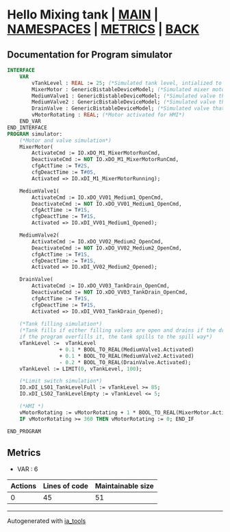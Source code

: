 # Hello Mixing tank | [MAIN] | [NAMESPACES] | [METRICS] | [BACK]  

## Documentation for Program simulator  

```pascal
INTERFACE
    VAR 
        vTankLevel : REAL := 25; (*Simulated tank level, intialized to 25%*)
        MixerMotor : GenericBistableDeviceModel; (*Simulated mixer motor*)
        MediumValve1 : GenericBistableDeviceModel; (*Simulated valve that fills medium 1*)
        MediumValve2 : GenericBistableDeviceModel; (*Simulated valve that fills medium 2*)
        DrainValve : GenericBistableDeviceModel; (*Simulated valve that drains the tank*)
        vMotorRotating : REAL; (*Motor activated for HMI*)
    END_VAR
END_INTERFACE
PROGRAM simulator:
    (*Motor and valve simulation*)
    MixerMotor(
    	ActivateCmd := IO.xDO_M1_MixerMotorRunCmd,
    	DeactivateCmd := NOT IO.xDO_M1_MixerMotorRunCmd,
    	cfgActTime := T#2S,
    	cfgDeactTime := T#0S,
    	Activated => IO.xDI_M1_MixerMotorRunning);

    MediumValve1(
    	ActivateCmd := IO.xDO_VV01_Medium1_OpenCmd,
    	DeactivateCmd := NOT IO.xDO_VV01_Medium1_OpenCmd,
    	cfgActTime := T#1S,
    	cfgDeactTime := T#1S,
    	Activated => IO.xDI_VV01_Medium1_Opened);

    MediumValve2(
    	ActivateCmd := IO.xDO_VV02_Medium2_OpenCmd,
    	DeactivateCmd := NOT IO.xDO_VV02_Medium2_OpenCmd,
    	cfgActTime := T#1S,
    	cfgDeactTime := T#1S,
    	Activated => IO.xDI_VV02_Medium2_Opened);

    DrainValve(
    	ActivateCmd := IO.xDO_VV03_TankDrain_OpenCmd,
    	DeactivateCmd := NOT IO.xDO_VV03_TankDrain_OpenCmd,
    	cfgActTime := T#1S,
    	cfgDeactTime := T#1S,
    	Activated => IO.xDI_VV03_TankDrain_Opened);
    	
    (*Tank filling simulation*)
    (*Tank fills if either filling valves are open and drains if the drain is open,
    if the program overfills it, the tank spills to the spill way*)
    vTankLevel :=  vTankLevel
    			 + 0.1 * BOOL_TO_REAL(MediumValve1.Activated)
    			 + 0.1 * BOOL_TO_REAL(MediumValve2.Activated)
    			 - 0.2 * BOOL_TO_REAL(DrainValve.Activated);
    vTankLevel := LIMIT(0, vTankLevel, 100);

    (*Limit switch simulation*)
    IO.xDI_LS01_TankLevelFull := vTankLevel >= 85;
    IO.xDI_LS02_TankLevelEmpty := vTankLevel <= 5;

    (*HMI *)
    vMotorRotating := vMotorRotating + 1 * BOOL_TO_REAL(MixerMotor.Activated);
    IF vMotorRotating >= 360 THEN vMotorRotating := 0; END_IF

END_PROGRAM
```

## Metrics  

- VAR : 6

| Actions | Lines of code | Maintainable size |
| ------- | ------------- | ----------------- |
| 0 | 45 | 51 |

---
Autogenerated with [ia_tools](https://github.com/tkucic/ia_tools)  

[MAIN]: ../../../../index_st.md
[NAMESPACES]: ../../nsList_st.md
[METRICS]: ../../../metrics_st.md
[BACK]: ../nsMain_st.md
